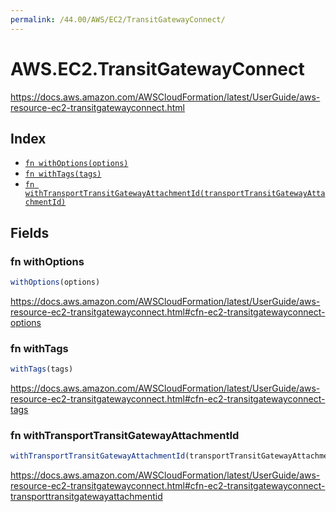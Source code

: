 ```yaml
---
permalink: /44.00/AWS/EC2/TransitGatewayConnect/
---
```


# AWS.EC2.TransitGatewayConnect

https://docs.aws.amazon.com/AWSCloudFormation/latest/UserGuide/aws-resource-ec2-transitgatewayconnect.html

## Index

* [`fn withOptions(options)`](#fn-withoptions)
* [`fn withTags(tags)`](#fn-withtags)
* [`fn withTransportTransitGatewayAttachmentId(transportTransitGatewayAttachmentId)`](#fn-withtransporttransitgatewayattachmentid)

## Fields

### fn withOptions

```ts
withOptions(options)
```

https://docs.aws.amazon.com/AWSCloudFormation/latest/UserGuide/aws-resource-ec2-transitgatewayconnect.html#cfn-ec2-transitgatewayconnect-options

### fn withTags

```ts
withTags(tags)
```

https://docs.aws.amazon.com/AWSCloudFormation/latest/UserGuide/aws-resource-ec2-transitgatewayconnect.html#cfn-ec2-transitgatewayconnect-tags

### fn withTransportTransitGatewayAttachmentId

```ts
withTransportTransitGatewayAttachmentId(transportTransitGatewayAttachmentId)
```

https://docs.aws.amazon.com/AWSCloudFormation/latest/UserGuide/aws-resource-ec2-transitgatewayconnect.html#cfn-ec2-transitgatewayconnect-transporttransitgatewayattachmentid